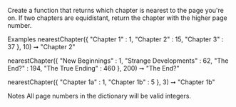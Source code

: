 Create a function that returns which chapter is nearest to the page you're on. If two chapters are equidistant, return the chapter with the higher page number.

Examples
nearestChapter({
  "Chapter 1" : 1,
  "Chapter 2" : 15,
  "Chapter 3" : 37
}, 10) ➞ "Chapter 2"


nearestChapter({
  "New Beginnings" : 1,
  "Strange Developments" : 62,
  "The End?" : 194,
  "The True Ending" : 460
}, 200) ➞ "The End?"


nearestChapter({
  "Chapter 1a" : 1,
  "Chapter 1b" : 5
}, 3) ➞ "Chapter 1b"

Notes
All page numbers in the dictionary will be valid integers.